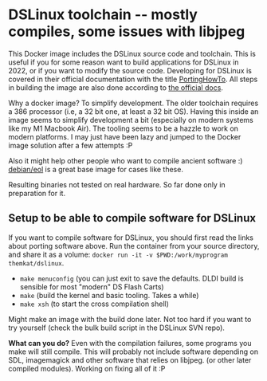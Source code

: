 # DSLinux toolchain -- mostly compiles, some issues with libjpeg
This Docker image includes the DSLinux source code and toolchain. This is useful if you for some reason want to build applications for DSLinux in 2022, or if you want to modify the source code. Developing for DSLinux is covered in their official documentation with the title [PortingHowTo](https://www.dslinux.org/wiki/PortingHowto.html). All steps in building the image are also done according to [the official docs](https://www.dslinux.org/wiki/CompilingDSLinux.html).


Why a docker image? To simplify development. The older toolchain requires a 386 processor (i.e, a 32 bit one, at least a 32 bit OS). Having this inside an image seems to simplify development a bit (especially on modern systems like my M1 Macbook Air). The tooling seems to be a hazzle to work on modern platforms. I may just have been lazy and jumped to the Docker image solution after a few attempts :P 


Also it might help other people who want to compile ancient software :) [debian/eol](https://hub.docker.com/r/debian/eol) is a great base image for cases like these.


Resulting binaries not tested on real hardware. So far done only in preparation for it. 


## Setup to be able to compile software for DSLinux
If you want to compile software for DSLinux, you should first read the links about porting software above. Run the container from your source directory, and share it as a volume: `docker run -it -v $PWD:/work/myprogram themkat/dslinux`.


- `make menuconfig` (you can just exit to save the defaults. DLDI build is sensible for most "modern" DS Flash Carts)
- `make` (build the kernel and basic tooling. Takes a while)
- `make xsh` (to start the cross compilation shell)


Might make an image with the build done later. Not too hard if you want to try yourself (check the bulk build script in the DSLinux SVN repo).


**What can you do?** Even with the compilation failures, some programs you make will still compile. This will probably not include software depending on SDL, imagemagick and other software that relies on libjpeg. (or other later compiled modules). Working on fixing all of it :P 
